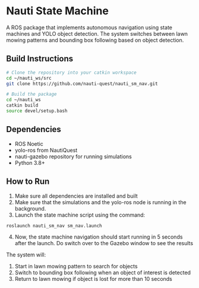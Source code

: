 # Nauti State Machine

A ROS package that implements autonomous navigation using state machines and YOLO object detection. The system switches between lawn mowing patterns and bounding box following based on object detection.

## Build Instructions

```bash
# Clone the repository into your catkin workspace
cd ~/nauti_ws/src
git clone https://github.com/nauti-quest/nauti_sm_nav.git

# Build the package
cd ~/nauti_ws
catkin build
source devel/setup.bash
```

## Dependencies

- ROS Noetic
- yolo-ros from NautiQuest
- nauti-gazebo repository for running simulations
- Python 3.8+

## How to Run

1. Make sure all dependencies are installed and built
2. Make sure that the simulations and the yolo-ros node is running in the background.
3. Launch the state machine script using the command:
```bash
roslaunch nauti_sm_nav sm_nav.launch
```
4. Now, the state machine navigation should start running in 5 seconds after the launch. Do switch over to the Gazebo window to see the results

The system will:
1. Start in lawn mowing pattern to search for objects
2. Switch to bounding box following when an object of interest is detected
3. Return to lawn mowing if object is lost for more than 10 seconds